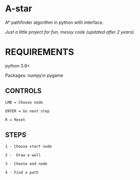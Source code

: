 # A-star
A* pathfinder algorithm in python with interface.

<i font-size>Just a little project for fun, messy code (updated after 2 years).</i>

# REQUIREMENTS
python 3.8+

Packages:
numpy\n
pygame

## CONTROLS
```
LMB = Choose node

ENTER = Go next step

R = Reset
```

## STEPS
```
1 - Choose start node

2 -  Draw a wall

3 - Choose end node

4 - Find a path
```




